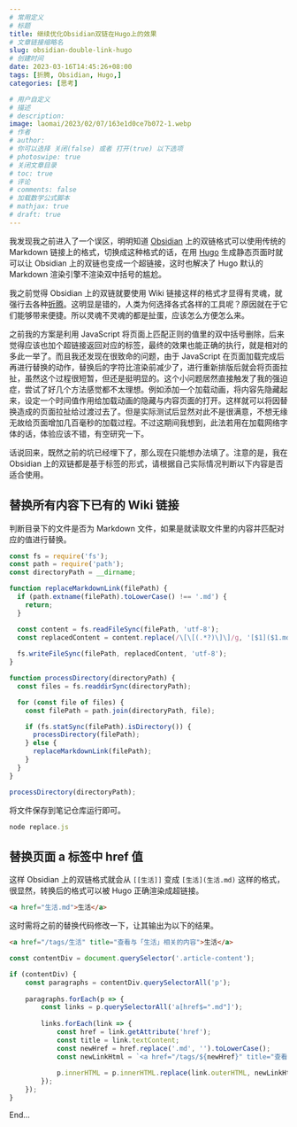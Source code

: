 ```yaml
---
# 常用定义
# 标题
title: 继续优化Obsidian双链在Hugo上的效果
# 文章链接缩略名
slug: obsidian-double-link-hugo
# 创建时间
date: 2023-03-16T14:45:26+08:00
tags: [折腾, Obsidian, Hugo,]
categories: [思考]

# 用户自定义
# 描述
# description: 
image: laomai/2023/02/07/163e1d0ce7b072-1.webp
# 作者
# author: 
# 你可以选择 关闭(false) 或者 打开(true) 以下选项
# photoswipe: true
# 关闭文章目录
# toc: true
# 评论
# comments: false
# 加载数学公式脚本
# mathjax: true
# draft: true
---
```


我发现我之前进入了一个误区，明明知道 [Obsidian](Obsidian.md) 上的双链格式可以使用传统的 Markdown 链接上的格式，切换成这种格式的话，在用 [Hugo](Hugo.md) 生成静态页面时就可以让 Obsidian 上的双链也变成一个超链接，这时也解决了 Hugo 默认的 Markdown 渲染引擎不渲染双中括号的尴尬。

我之前觉得 Obsidian 上的双链就要使用 Wiki 链接这样的格式才显得有灵魂，就强行去各种[折腾](折腾.md)。这明显是错的，人类为何选择各式各样的工具呢？原因就在于它们能够带来便捷。所以灵魂不灵魂的都是扯蛋，应该怎么方便怎么来。

之前我的方案是利用 JavaScript 将页面上匹配正则的值里的双中括号删除，后来觉得应该也加个超链接返回对应的标签，最终的效果也能正确的执行，就是相对的多此一举了。而且我还发现在很致命的问题，由于 JavaScript 在页面加载完成后再进行替换的动作，替换后的字符比渲染前减少了，进行重新排版后就会将页面拉扯，虽然这个过程很短暂，但还是挺明显的。这个小问题居然直接触发了我的强迫症，尝试了好几个方法感觉都不太理想。例如添加一个加载动画，将内容先隐藏起来，设定一个时间值作用给加载动画的隐藏与内容页面的打开。这样就可以将因替换造成的页面拉扯给过渡过去了。但是实际测试后显然对此不是很满意，不想无缘无故给页面增加几百毫秒的加载过程。不过这期间我想到，此法若用在加载网络字体的话，体验应该不错，有空研究一下。

话说回来，既然之前的坑已经埋下了，那么现在只能想办法填了。注意的是，我在 Obsidian 上的双链都是基于标签的形式，请根据自己实际情况判断以下内容是否适合使用。

## 替换所有内容下已有的 Wiki 链接

判断目录下的文件是否为 Markdown 文件，如果是就读取文件里的内容并匹配对应的值进行替换。

```JavaScript
const fs = require('fs');
const path = require('path');
const directoryPath = __dirname;

function replaceMarkdownLink(filePath) {
  if (path.extname(filePath).toLowerCase() !== '.md') {
    return;
  }

  const content = fs.readFileSync(filePath, 'utf-8');
  const replacedContent = content.replace(/\[\[(.*?)\]\]/g, '[$1]($1.md)');
  
  fs.writeFileSync(filePath, replacedContent, 'utf-8');
}

function processDirectory(directoryPath) {
  const files = fs.readdirSync(directoryPath);

  for (const file of files) {
    const filePath = path.join(directoryPath, file);

    if (fs.statSync(filePath).isDirectory()) {
      processDirectory(filePath);
    } else {
      replaceMarkdownLink(filePath);
    }
  }
}

processDirectory(directoryPath);
```

将文件保存到笔记仓库运行即可。

```JavaScript
node replace.js
```

## 替换页面 a 标签中 href 值

这样 Obsidian 上的双链格式就会从 `[[生活]]` 变成 `[生活](生活.md)` 这样的格式，很显然，转换后的格式可以被 Hugo 正确渲染成超链接。

```html
<a href="生活.md">生活</a>
```

这时需将之前的替换代码修改一下，让其输出为以下的结果。

```html
<a href="/tags/生活" title="查看与「生活」相关的内容">生活</a>
```

```JavaScript
const contentDiv = document.querySelector('.article-content');

if (contentDiv) {
    const paragraphs = contentDiv.querySelectorAll('p');
    
    paragraphs.forEach(p => {
        const links = p.querySelectorAll('a[href$=".md"]');
        
        links.forEach(link => {
            const href = link.getAttribute('href');
            const title = link.textContent;
            const newHref = href.replace('.md', '').toLowerCase();
            const newLinkHtml = `<a href="/tags/${newHref}" title="查看与「${title}」相关的内容">${title}</a>`;
            
            p.innerHTML = p.innerHTML.replace(link.outerHTML, newLinkHtml);
        });
    }); 
}
```

End...